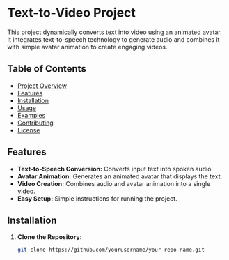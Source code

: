 # Text-to-Video Project

This project dynamically converts text into video using an animated avatar. It integrates text-to-speech technology to generate audio and combines it with simple avatar animation to create engaging videos.

## Table of Contents

- [Project Overview](#project-overview)
- [Features](#features)
- [Installation](#installation)
- [Usage](#usage)
- [Examples](#examples)
- [Contributing](#contributing)
- [License](#license)

## Features

- **Text-to-Speech Conversion:** Converts input text into spoken audio.
- **Avatar Animation:** Generates an animated avatar that displays the text.
- **Video Creation:** Combines audio and avatar animation into a single video.
- **Easy Setup:** Simple instructions for running the project.

## Installation

1. **Clone the Repository:**
   ```bash
   git clone https://github.com/yourusername/your-repo-name.git
